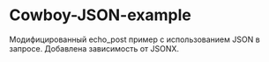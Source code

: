 Cowboy-JSON-example
===================

Модифицированный echo_post пример с использованием JSON в запросе.
Добавлена зависимость от JSONX.
